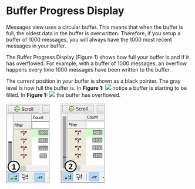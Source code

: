 # Buffer Progress Display

Messages view uses a circular buffer. This means that when the buffer is full, the oldest data in the buffer is overwritten. Therefore, if you setup a buffer of 1000 messages, you will always have the 1000 most recent messages in your buffer.

The Buffer Progress Display (Figure 1) shows how full your buffer is and if it has overflowed. For example, with a buffer of 1000 messages, an overflow happens every time 1000 messages have been written to the buffer.

The current position in your buffer is shown as a black pointer. The gray level is how full the buffer is. In **Figure 1:** ![](https://cdn.intrepidcs.net/support/VehicleSpy/assets/smOne.gif) notice a buffer is starting to be filled. In **Figure 1:** ![](https://cdn.intrepidcs.net/support/VehicleSpy/assets/smTwo.gif) the buffer has overflowed.

![Figure 1: The Buffer Progress Display shows the status of the Messages buffer.](../../../../.gitbook/assets/spymonbuffprog.gif)
